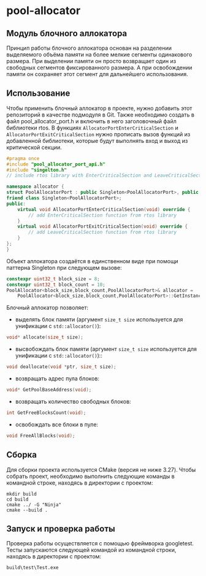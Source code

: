 # pool-allocator
## Модуль блочного аллокатора

Принцип работы блочного аллокатора основан на разделении выделяемого объёма памяти на более мелкие сегменты одинакового размера. При выделении памяти он просто возвращает один из свободных сегментов фиксированного размера. А при освобождении памяти он сохраняет этот сегмент для дальнейшего использования.

## Использование

Чтобы применить блочный аллокатор в проекте, нужно добавить этот репозиторий в качестве подмодуля в Git. Также необходимо создать в файл pool_allocator_port.h и включить в него заголовочный файл библиотеки rtos. В функциях ```AllocatorPortEnterCriticalSection``` и ```AllocatorPortExitCriticalSection``` нужно прописать вызов функций из добавленной библиотеки, которые будут выполнять вход и выход из критической секции.

```cpp
#pragma once
#include "pool_allocator_port_api.h"
#include "singelton.h"
// include rtos library with EnterCriticalSection and LeaveCriticalSection functions

namespace allocator {
struct PoolAllocatorPort : public Singleton<PoolAllocatorPort>, public IPoolAllocatorPort {
friend class Singleton<PoolAllocatorPort>;
public:
    virtual void AllocatorPortEnterCriticalSection(void) override {
        // add EnterCriticalSection function from rtos library
    }
    virtual void AllocatorPortExitCriticalSection(void) override {
        // add LeaveCriticalSection function from rtos library
    }
};
}
```

Объект аллокатора создаётся в единственном виде при помощи паттерна Singleton при следующем вызове:
```cpp
constexpr uint32_t block_size = 8;
constexpr uint32_t block_count = 10;
PoolAllocator<block_size,block_count,PoolAllocatorPort>& allocator = 
    PoolAllocator<block_size,block_count,PoolAllocatorPort>::GetInstance();
```

Блочный аллокатор позволяет:
- выделять блок памяти (аргумент ```size_t size``` используется для унификации с ```std::allocator()```):
```cpp
void* allocate(size_t size);
```
- высвобождать блок памяти (аргумент ```size_t size``` используется для унификации с ```std::allocator()```)::
```cpp
void deallocate(void *ptr, size_t size);
```
- возвращать адрес пула блоков:
```cpp
void* GetPoolBaseAddress(void);
```
- возвращать количество свободных блоков:
```cpp
int GetFreeBlocksCount(void);
```
- освобождать все блоки в пуле:
```cpp
void FreeAllBlocks(void);
```

## Сборка

Для сборки проекта используется CMake (версия не ниже 3.27). Чтобы собрать проект, необходимо выполнить следующие команды в командной строке, находясь в директории с проектом:

```
mkdir build
cd build
cmake ../ -G "Ninja"
cmake --build .
```

## Запуск и проверка работы

Проверка работы осуществляется с помощью фреймворка googletest. Тесты запускаются следующей командой из командной строки, находясь в директории с проектом:

```
build\test\Test.exe
```